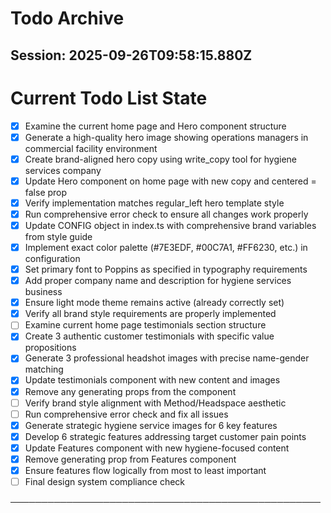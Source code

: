 # Todo Archive


## Session: 2025-09-26T09:58:15.880Z

<!-- DO NOT EDIT - Managed by todo_list tool -->
<!-- Updated: 2025-09-25T21:48:29.912Z -->

# Current Todo List State

- [x] Examine the current home page and Hero component structure
- [x] Generate a high-quality hero image showing operations managers in commercial facility environment
- [x] Create brand-aligned hero copy using write_copy tool for hygiene services company
- [x] Update Hero component on home page with new copy and centered = false prop
- [x] Verify implementation matches regular_left hero template style
- [x] Run comprehensive error check to ensure all changes work properly
- [x] Update CONFIG object in index.ts with comprehensive brand variables from style guide
- [x] Implement exact color palette (#7E3EDF, #00C7A1, #FF6230, etc.) in configuration
- [x] Set primary font to Poppins as specified in typography requirements
- [x] Add proper company name and description for hygiene services business
- [x] Ensure light mode theme remains active (already correctly set)
- [x] Verify all brand style requirements are properly implemented
- [ ] Examine current home page testimonials section structure
- [x] Create 3 authentic customer testimonials with specific value propositions
- [x] Generate 3 professional headshot images with precise name-gender matching
- [x] Update testimonials component with new content and images
- [x] Remove any generating props from the component
- [ ] Verify brand style alignment with Method/Headspace aesthetic
- [ ] Run comprehensive error check and fix all issues
- [x] Generate strategic hygiene service images for 6 key features
- [x] Develop 6 strategic features addressing target customer pain points
- [x] Update Features component with new hygiene-focused content
- [x] Remove generating prop from Features component
- [x] Ensure features flow logically from most to least important
- [ ] Final design system compliance check

──────────────────────────────────────────────────
